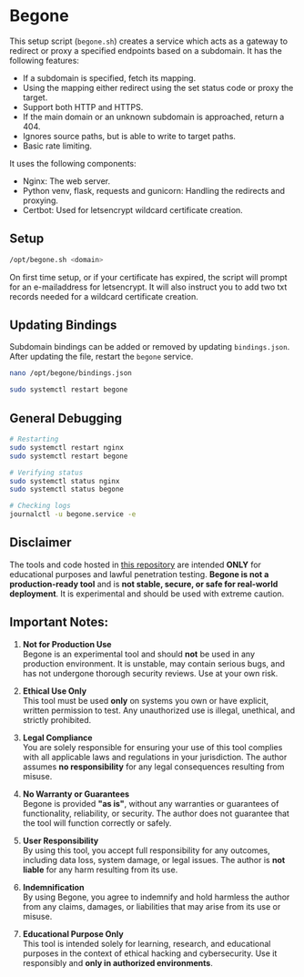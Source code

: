 # Begone

This setup script (`begone.sh`) creates a service which acts as a gateway to redirect or proxy a specified endpoints based on a subdomain. It has the following features:

- If a subdomain is specified, fetch its mapping.
- Using the mapping either redirect using the set status code or proxy the target.
- Support both HTTP and HTTPS.
- If the main domain or an unknown subdomain is approached, return a 404.
- Ignores source paths, but is able to write to target paths.
- Basic rate limiting.

It uses the following components:

- Nginx: The web server.
- Python venv, flask, requests and gunicorn: Handling the redirects and proxying.
- Certbot: Used for letsencrypt wildcard certificate creation.

## Setup

```sh
/opt/begone.sh <domain>
```

On first time setup, or if your certificate has expired, the script will prompt for an e-mailaddress for letsencrypt. It will also instruct you to add two txt records needed for a wildcard certificate creation.

## Updating Bindings

Subdomain bindings can be added or removed by updating `bindings.json`. After updating the file, restart the `begone` service.

```sh
nano /opt/begone/bindings.json

sudo systemctl restart begone 
```

## General Debugging

```sh
# Restarting
sudo systemctl restart nginx   
sudo systemctl restart begone 

# Verifying status
sudo systemctl status nginx
sudo systemctl status begone

# Checking logs
journalctl -u begone.service -e
```

## Disclaimer

The tools and code hosted in [this repository](https://github.com/pampuna/begone) are intended **ONLY** for educational purposes and lawful penetration testing. **Begone is not a production-ready tool** and is **not stable, secure, or safe for real-world deployment**. It is experimental and should be used with extreme caution.

## Important Notes:

1. **Not for Production Use**  
   Begone is an experimental tool and should **not** be used in any production environment. It is unstable, may contain serious bugs, and has not undergone thorough security reviews. Use at your own risk.

2. **Ethical Use Only**  
   This tool must be used **only** on systems you own or have explicit, written permission to test. Any unauthorized use is illegal, unethical, and strictly prohibited.

3. **Legal Compliance**  
   You are solely responsible for ensuring your use of this tool complies with all applicable laws and regulations in your jurisdiction. The author assumes **no responsibility** for any legal consequences resulting from misuse.

4. **No Warranty or Guarantees**  
   Begone is provided **"as is"**, without any warranties or guarantees of functionality, reliability, or security. The author does not guarantee that the tool will function correctly or safely.

5. **User Responsibility**  
   By using this tool, you accept full responsibility for any outcomes, including data loss, system damage, or legal issues. The author is **not liable** for any harm resulting from its use.

6. **Indemnification**  
   By using Begone, you agree to indemnify and hold harmless the author from any claims, damages, or liabilities that may arise from its use or misuse.

7. **Educational Purpose Only**  
   This tool is intended solely for learning, research, and educational purposes in the context of ethical hacking and cybersecurity. Use it responsibly and **only in authorized environments**.
